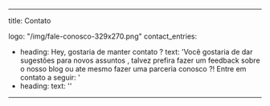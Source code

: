 
---
title: Contato

logo: "/img/fale-conosco-329x270.png"
contact_entries:
  - heading: Hey, gostaria de manter contato ?
    text: 'Você gostaria de dar sugestões para novos assuntos , talvez prefira fazer um feedback sobre o nosso blog ou ate mesmo fazer uma parceria conosco ?! Entre em contato a seguir:    ' 
  - heading: 
    text: '' 

---


<h3 class="f4 b lh-title mb2"></h3>




